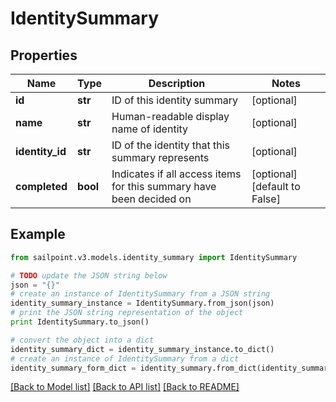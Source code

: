 # IdentitySummary


## Properties

Name | Type | Description | Notes
------------ | ------------- | ------------- | -------------
**id** | **str** | ID of this identity summary | [optional] 
**name** | **str** | Human-readable display name of identity | [optional] 
**identity_id** | **str** | ID of the identity that this summary represents | [optional] 
**completed** | **bool** | Indicates if all access items for this summary have been decided on | [optional] [default to False]

## Example

```python
from sailpoint.v3.models.identity_summary import IdentitySummary

# TODO update the JSON string below
json = "{}"
# create an instance of IdentitySummary from a JSON string
identity_summary_instance = IdentitySummary.from_json(json)
# print the JSON string representation of the object
print IdentitySummary.to_json()

# convert the object into a dict
identity_summary_dict = identity_summary_instance.to_dict()
# create an instance of IdentitySummary from a dict
identity_summary_form_dict = identity_summary.from_dict(identity_summary_dict)
```
[[Back to Model list]](../README.md#documentation-for-models) [[Back to API list]](../README.md#documentation-for-api-endpoints) [[Back to README]](../README.md)


